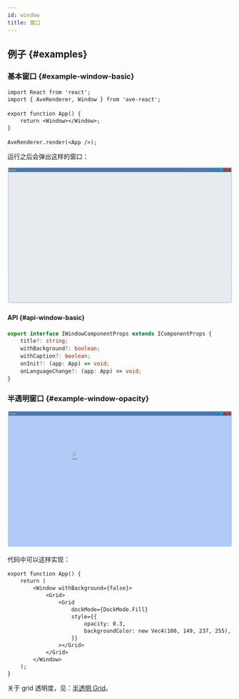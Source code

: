 ```yaml
---
id: window
title: 窗口
---
```


<!-- ## 简介 {#introduction}

TODO：以后添加对窗口的说明 -->

## 例子 {#examples}

### 基本窗口 {#example-window-basic}

```tsx
import React from 'react';
import { AveRenderer, Window } from 'ave-react';

export function App() {
    return <Window></Window>;
}

AveRenderer.render(<App />);
```

运行之后会弹出这样的窗口：

![window basic](./assets/window-basic.png)

#### API {#api-window-basic}

```ts
export interface IWindowComponentProps extends IComponentProps {
    title?: string;
    withBackground?: boolean;
    withCaption?: boolean;
    onInit?: (app: App) => void;
    onLanguageChange?: (app: App) => void;
}
```

### 半透明窗口 {#example-window-opacity}

![window opacity](./assets/window-opacity.png)

代码中可以这样实现：

```tsx {24,33}
export function App() {
    return (
        <Window withBackground={false}>
            <Grid>
                <Grid
                    dockMode={DockMode.Fill}
                    style={{
                        opacity: 0.3,
                        backgroundColor: new Vec4(100, 149, 237, 255),
                    }}
                ></Grid>
            </Grid>
        </Window>
    );
}
```

关于 grid 透明度，见：[半透明 Grid](layout#example-grid-opacity)。
